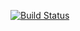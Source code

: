 [![Build Status](https://travis-ci.org/yszk0123/pt.svg?branch=master)](https://travis-ci.org/yszk0123/pt)
